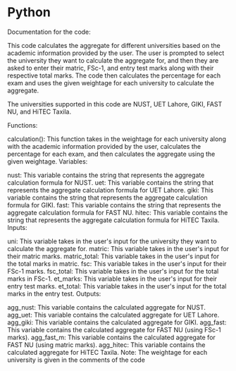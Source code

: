 # Python
Documentation for the code:

This code calculates the aggregate for different universities based on the academic information provided by the user. The user is prompted to select the university they want to calculate the aggregate for, and then they are asked to enter their matric, FSc-1, and entry test marks along with their respective total marks. The code then calculates the percentage for each exam and uses the given weightage for each university to calculate the aggregate.

The universities supported in this code are NUST, UET Lahore, GIKI, FAST NU, and HiTEC Taxila.

Functions:

calculation(): This function takes in the weightage for each university along with the academic information provided by the user, calculates the percentage for each exam, and then calculates the aggregate using the given weightage.
Variables:

nust: This variable contains the string that represents the aggregate calculation formula for NUST.
uet: This variable contains the string that represents the aggregate calculation formula for UET Lahore.
giki: This variable contains the string that represents the aggregate calculation formula for GIKI.
fast: This variable contains the string that represents the aggregate calculation formula for FAST NU.
hitec: This variable contains the string that represents the aggregate calculation formula for HiTEC Taxila.
Inputs:

uni: This variable takes in the user's input for the university they want to calculate the aggregate for.
matric: This variable takes in the user's input for their matric marks.
matric_total: This variable takes in the user's input for the total marks in matric.
fsc: This variable takes in the user's input for their FSc-1 marks.
fsc_total: This variable takes in the user's input for the total marks in FSc-1.
et_marks: This variable takes in the user's input for their entry test marks.
et_total: This variable takes in the user's input for the total marks in the entry test.
Outputs:

agg_nust: This variable contains the calculated aggregate for NUST.
agg_uet: This variable contains the calculated aggregate for UET Lahore.
agg_giki: This variable contains the calculated aggregate for GIKI.
agg_fast: This variable contains the calculated aggregate for FAST NU (using FSc-1 marks).
agg_fast_m: This variable contains the calculated aggregate for FAST NU (using matric marks).
agg_hitec: This variable contains the calculated aggregate for HiTEC Taxila.
Note: The weightage for each university is given in the comments of the code
